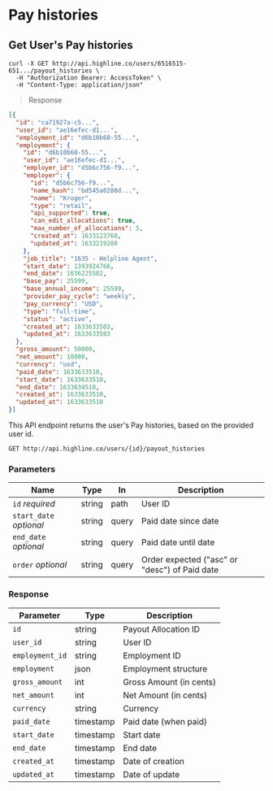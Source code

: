 # Pay histories

## Get User's Pay histories

```shell
curl -X GET http://api.highline.co/users/6516515-651.../payout_histories \
  -H "Authorization Bearer: AccessToken" \
  -H "Content-Type: application/json"
```

> Response

```json
[{
  "id": "ca71927a-c5...",
  "user_id": "ae16efec-d1...",
  "employment_id": "d6b10b60-55...",
  "employment": {
    "id": "d6b10b60-55...",
    "user_id": "ae16efec-d1...",
    "employer_id": "d5b6c756-f9...",
    "employer": {
      "id": "d5b6c756-f9...",
      "name_hash": "bd545a0280d...",
      "name": "Kroger",
      "type": "retail",
      "api_supported": true,
      "can_edit_allocations": true,
      "max_number_of_allocations": 5,
      "created_at": 1633123768,
      "updated_at": 1633219200
    },
    "job_title": "1635 - Helpline Agent",
    "start_date": 1393924766,
    "end_date": 1636225502,
    "base_pay": 25599,
    "base_annual_income": 25599,
    "provider_pay_cycle": "weekly",
    "pay_currency": "USD",
    "type": "full-time",
    "status": "active",
    "created_at": 1633633503,
    "updated_at": 1633633503
  },
  "gross_amount": 50000,
  "net_amount": 10000,
  "currency": "usd",
  "paid_date": 1633633510,
  "start_date": 1633633510,
  "end_date": 1633634510,
  "created_at": 1633633510,
  "updated_at": 1633633510
}]
```

This API endpoint returns the user's Pay histories, based on the provided user id.

`GET http://api.highline.co/users/{id}/payout_histories`

### Parameters

Name | Type | In | Description
--------- | ------- | ------- | ------
`id` *required* | string | path | User ID
`start_date` *optional* | string | query | Paid date since date
`end_date` *optional* | string | query | Paid date until date
`order` *optional* | string | query | Order expected ("asc" or "desc") of Paid date

### Response

Parameter | Type | Description
--------- | ------- | -----------
`id` | string | Payout Allocation ID
`user_id` | string | User ID
`employment_id` | string | Employment ID
`employment` | json | Employment structure
`gross_amount` | int | Gross Amount (in cents)
`net_amount` | int | Net Amount (in cents)
`currency` | string | Currency
`paid_date` | timestamp | Paid date (when paid)
`start_date` | timestamp | Start date
`end_date` | timestamp | End date
`created_at` | timestamp | Date of creation
`updated_at` | timestamp | Date of update